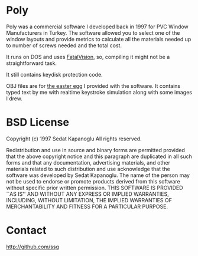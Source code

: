 Poly 
====
Poly was a commercial software I developed back in 1997 for PVC Window
Manufacturers in Turkey. The software allowed you to select one of the
window layouts and provide metrics to calculate all the materials 
needed up to number of screws needed and the total cost. 

It runs on DOS and uses [FatalVision](http://github.com/ssg/xvision), 
so, compiling it might not be a straightforward task.

It still contains keydisk protection code.

OBJ files are for [the easter egg](https://twitter.com/0ffffffffh/status/1304945186963939333?s=20&t=DZvIUE7ka4CPGBjT1GD9gg) 
I provided with the software. It contains typed text by me with realtime 
keystroke simulation along with some images I drew.

BSD License
===========
Copyright (c) 1997 Sedat Kapanoglu
All rights reserved.

Redistribution and use in source and binary forms are permitted
provided that the above copyright notice and this paragraph are
duplicated in all such forms and that any documentation,
advertising materials, and other materials related to such
distribution and use acknowledge that the software was developed
by Sedat Kapanoglu.  The name of the person may not be used to 
endorse or promote products derived from this software without 
specific prior written permission.
THIS SOFTWARE IS PROVIDED ``AS IS'' AND WITHOUT ANY EXPRESS OR
IMPLIED WARRANTIES, INCLUDING, WITHOUT LIMITATION, THE IMPLIED
WARRANTIES OF MERCHANTABILITY AND FITNESS FOR A PARTICULAR PURPOSE.

Contact
========
http://github.com/ssg
